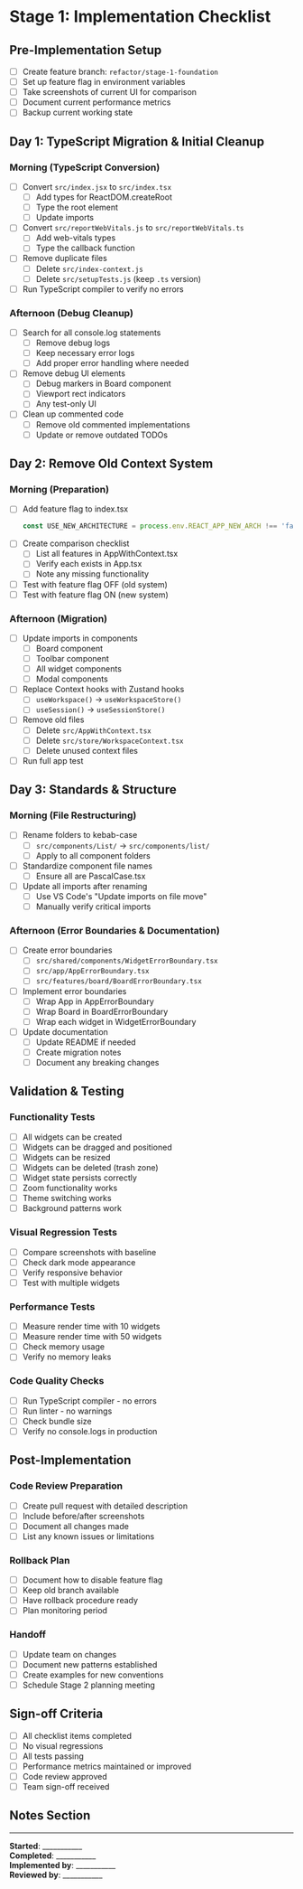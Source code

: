 # Stage 1: Implementation Checklist

## Pre-Implementation Setup
- [ ] Create feature branch: `refactor/stage-1-foundation`
- [ ] Set up feature flag in environment variables
- [ ] Take screenshots of current UI for comparison
- [ ] Document current performance metrics
- [ ] Backup current working state

## Day 1: TypeScript Migration & Initial Cleanup

### Morning (TypeScript Conversion)
- [ ] Convert `src/index.jsx` to `src/index.tsx`
  - [ ] Add types for ReactDOM.createRoot
  - [ ] Type the root element
  - [ ] Update imports
- [ ] Convert `src/reportWebVitals.js` to `src/reportWebVitals.ts`
  - [ ] Add web-vitals types
  - [ ] Type the callback function
- [ ] Remove duplicate files
  - [ ] Delete `src/index-context.js`
  - [ ] Delete `src/setupTests.js` (keep `.ts` version)
- [ ] Run TypeScript compiler to verify no errors

### Afternoon (Debug Cleanup)
- [ ] Search for all console.log statements
  - [ ] Remove debug logs
  - [ ] Keep necessary error logs
  - [ ] Add proper error handling where needed
- [ ] Remove debug UI elements
  - [ ] Debug markers in Board component
  - [ ] Viewport rect indicators
  - [ ] Any test-only UI
- [ ] Clean up commented code
  - [ ] Remove old commented implementations
  - [ ] Update or remove outdated TODOs

## Day 2: Remove Old Context System

### Morning (Preparation)
- [ ] Add feature flag to index.tsx
  ```typescript
  const USE_NEW_ARCHITECTURE = process.env.REACT_APP_NEW_ARCH !== 'false';
  ```
- [ ] Create comparison checklist
  - [ ] List all features in AppWithContext.tsx
  - [ ] Verify each exists in App.tsx
  - [ ] Note any missing functionality
- [ ] Test with feature flag OFF (old system)
- [ ] Test with feature flag ON (new system)

### Afternoon (Migration)
- [ ] Update imports in components
  - [ ] Board component
  - [ ] Toolbar component  
  - [ ] All widget components
  - [ ] Modal components
- [ ] Replace Context hooks with Zustand hooks
  - [ ] `useWorkspace()` → `useWorkspaceStore()`
  - [ ] `useSession()` → `useSessionStore()`
- [ ] Remove old files
  - [ ] Delete `src/AppWithContext.tsx`
  - [ ] Delete `src/store/WorkspaceContext.tsx`
  - [ ] Delete unused context files
- [ ] Run full app test

## Day 3: Standards & Structure

### Morning (File Restructuring)
- [ ] Rename folders to kebab-case
  - [ ] `src/components/List/` → `src/components/list/`
  - [ ] Apply to all component folders
- [ ] Standardize component file names
  - [ ] Ensure all are PascalCase.tsx
- [ ] Update all imports after renaming
  - [ ] Use VS Code's "Update imports on file move"
  - [ ] Manually verify critical imports

### Afternoon (Error Boundaries & Documentation)
- [ ] Create error boundaries
  - [ ] `src/shared/components/WidgetErrorBoundary.tsx`
  - [ ] `src/app/AppErrorBoundary.tsx`
  - [ ] `src/features/board/BoardErrorBoundary.tsx`
- [ ] Implement error boundaries
  - [ ] Wrap App in AppErrorBoundary
  - [ ] Wrap Board in BoardErrorBoundary
  - [ ] Wrap each widget in WidgetErrorBoundary
- [ ] Update documentation
  - [ ] Update README if needed
  - [ ] Create migration notes
  - [ ] Document any breaking changes

## Validation & Testing

### Functionality Tests
- [ ] All widgets can be created
- [ ] Widgets can be dragged and positioned
- [ ] Widgets can be resized
- [ ] Widgets can be deleted (trash zone)
- [ ] Widget state persists correctly
- [ ] Zoom functionality works
- [ ] Theme switching works
- [ ] Background patterns work

### Visual Regression Tests
- [ ] Compare screenshots with baseline
- [ ] Check dark mode appearance
- [ ] Verify responsive behavior
- [ ] Test with multiple widgets

### Performance Tests
- [ ] Measure render time with 10 widgets
- [ ] Measure render time with 50 widgets
- [ ] Check memory usage
- [ ] Verify no memory leaks

### Code Quality Checks
- [ ] Run TypeScript compiler - no errors
- [ ] Run linter - no warnings
- [ ] Check bundle size
- [ ] Verify no console.logs in production

## Post-Implementation

### Code Review Preparation
- [ ] Create pull request with detailed description
- [ ] Include before/after screenshots
- [ ] Document all changes made
- [ ] List any known issues or limitations

### Rollback Plan
- [ ] Document how to disable feature flag
- [ ] Keep old branch available
- [ ] Have rollback procedure ready
- [ ] Plan monitoring period

### Handoff
- [ ] Update team on changes
- [ ] Document new patterns established
- [ ] Create examples for new conventions
- [ ] Schedule Stage 2 planning meeting

## Sign-off Criteria
- [ ] All checklist items completed
- [ ] No visual regressions
- [ ] All tests passing
- [ ] Performance metrics maintained or improved
- [ ] Code review approved
- [ ] Team sign-off received

## Notes Section
<!-- Add any notes, issues, or observations during implementation -->

---

**Started**: ___________  
**Completed**: ___________  
**Implemented by**: ___________  
**Reviewed by**: ___________